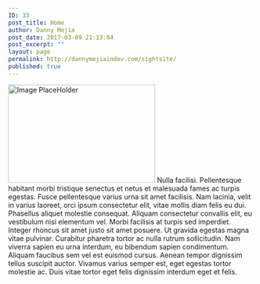 ```yaml
---
ID: 33
post_title: Home
author: Danny Mejia
post_date: 2017-03-09 21:13:04
post_excerpt: ""
layout: page
permalink: http://dannymejiaindev.com/sightsite/
published: true
---
```

<img class="alignnone size-medium wp-image-50" src="http://dannymejiaindev.com/sightsite/wp-content/uploads/2017/03/Reverse-Image-Search-Engines-Apps-And-Its-Uses-2016-300x200.jpg" alt="Image PlaceHolder" width="300" height="200" /> Nulla facilisi. Pellentesque habitant morbi tristique senectus et netus et malesuada fames ac turpis egestas. Fusce pellentesque varius urna sit amet facilisis. Nam lacinia, velit in varius laoreet, orci ipsum consectetur elit, vitae mollis diam felis eu dui. Phasellus aliquet molestie consequat. Aliquam consectetur convallis elit, eu vestibulum nisi elementum vel. Morbi facilisis at turpis sed imperdiet. Integer rhoncus sit amet justo sit amet posuere. Ut gravida egestas magna vitae pulvinar. Curabitur pharetra tortor ac nulla rutrum sollicitudin. Nam viverra sapien eu urna interdum, eu bibendum sapien condimentum. Aliquam faucibus sem vel est euismod cursus. Aenean tempor dignissim tellus suscipit auctor. Vivamus varius semper est, eget egestas tortor molestie ac. Duis vitae tortor eget felis dignissim interdum eget et felis.